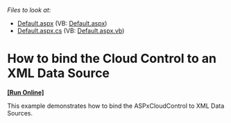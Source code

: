 <!-- default file list -->
*Files to look at*:

* [Default.aspx](./CS/WebSite/Default.aspx) (VB: [Default.aspx](./VB/WebSite/Default.aspx))
* [Default.aspx.cs](./CS/WebSite/Default.aspx.cs) (VB: [Default.aspx.vb](./VB/WebSite/Default.aspx.vb))
<!-- default file list end -->
# How to bind the Cloud Control to an XML Data Source
<!-- run online -->
**[[Run Online]](https://codecentral.devexpress.com/e20005)**
<!-- run online end -->


<p>This example demonstrates how to bind the ASPxCloudControl to XML Data Sources.</p>

<br/>



